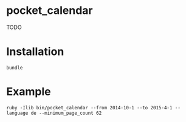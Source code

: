 pocket_calendar
=========
 TODO

# Installation
`bundle`

# Example
`ruby -Ilib bin/pocket_calendar --from 2014-10-1 --to 2015-4-1 --language de --minimum_page_count 62`
